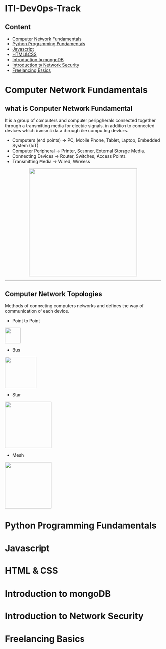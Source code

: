 # ITI-DevOps-Track

## Content
* [Computer Network Fundamentals](#Computer-Network-Fundamentals)
* [Python Programming Fundamentals](#Python-Programming-Fundamentals)
* [Javascript](#Javascript)
* [HTML&CSS](#HTML-&-CSS)
* [Introduction to mongoDB](#Introduction-to-mongoDB)
* [Introduction to Network Security](#Introduction-to-Network-Security)
* [Freelancing Basics](#Freelancing-Basics)


# Computer Network Fundamentals
## what is Computer Network Fundamental
It is a group of computers and computer peripgherals connected together through a transmitting media for electric signals. in addition to connected devices which transmit data through the computing devices.
* Computers (end points) -> PC, Mobile Phone, Tablet, Laptop, Embedded System (IoT)
* Computer Peripheral -> Printer, Scanner, External Storage Media.
* Connecting Devices -> Router, Switches, Access Points.
* Transmitting Media -> Wired, Wireless

<div align='center'>
<img height="350px" src="https://user-images.githubusercontent.com/38363762/165048142-143e7477-5129-42a4-a0dd-3a7ce4a87751.png">
</div>
<hr/>

## Computer Network Topologies
Methods of connecting computers networks and defines the way of communication of each device.
* Point to Point

<div>
<img height="50px" src="https://user-images.githubusercontent.com/38363762/165063764-7743caf1-ed92-48a8-8461-8e915acb2a7e.png">
</div>

* Bus

<div>
<img height="100px" src="https://user-images.githubusercontent.com/38363762/165063925-da44b96a-a487-41e4-b320-780ba2caeaa8.png">
</div>

* Star

<div>
<img height="150px" src="https://user-images.githubusercontent.com/38363762/165064129-3ee017ba-6c77-494f-982b-d8c0a5975b0e.png">
</div>

* Mesh

<div>
<img height="150px" src="https://user-images.githubusercontent.com/38363762/165064170-2b04d491-d7c8-41fe-a145-9449778f4a05.png">
</div>






   
# Python Programming Fundamentals

# Javascript

# HTML & CSS

# Introduction to mongoDB

# Introduction to Network Security

# Freelancing Basics
